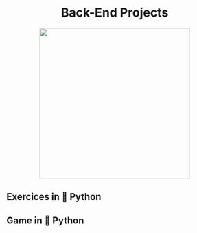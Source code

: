 #  <div align="center"> Back-End Projects </div>



<div align="center">

 <img src="https://user-images.githubusercontent.com/71516100/204399776-1a0f36ae-c538-4c32-97c6-374d1e217e66.png" width="350px"/>
 
</div>

## Exercices in 🐍 **Python**

## Game in 🐍 **Python**
